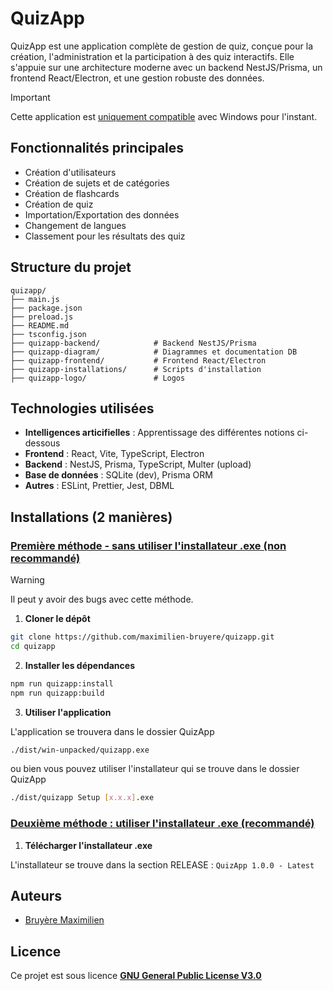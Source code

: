 # QuizApp

QuizApp est une application complète de gestion de quiz, conçue pour la création, l'administration et la participation à des quiz interactifs. Elle s'appuie sur une architecture moderne avec un backend NestJS/Prisma, un frontend React/Electron, et une gestion robuste des données.

> [!IMPORTANT]
> Cette application est <ins>uniquement compatible</ins> avec Windows pour l'instant.

## Fonctionnalités principales
- Création d'utilisateurs
- Création de sujets et de catégories
- Création de flashcards
- Création de quiz
- Importation/Exportation des données
- Changement de langues
- Classement pour les résultats des quiz
  
## Structure du projet

```
quizapp/
├── main.js
├── package.json
├── preload.js
├── README.md
├── tsconfig.json
├── quizapp-backend/            # Backend NestJS/Prisma
├── quizapp-diagram/            # Diagrammes et documentation DB
├── quizapp-frontend/           # Frontend React/Electron
├── quizapp-installations/      # Scripts d'installation
├── quizapp-logo/               # Logos
```

## Technologies utilisées
- **Intelligences articifielles** : Apprentissage des différentes notions ci-dessous
- **Frontend** : React, Vite, TypeScript, Electron
- **Backend** : NestJS, Prisma, TypeScript, Multer (upload)
- **Base de données** : SQLite (dev), Prisma ORM
- **Autres** : ESLint, Prettier, Jest, DBML

## Installations (2 manières)

### <ins>Première méthode - sans utiliser l'installateur .exe (non recommandé)</ins>

> [!WARNING]
> Il peut y avoir des bugs avec cette méthode.

1. **Cloner le dépôt**

```bash
git clone https://github.com/maximilien-bruyere/quizapp.git
cd quizapp
```

2. **Installer les dépendances**

```bash
npm run quizapp:install
npm run quizapp:build
```

3. **Utiliser l'application**

L'application se trouvera dans le dossier QuizApp
```bash
./dist/win-unpacked/quizapp.exe
```
ou bien vous pouvez utiliser l'installateur qui se trouve dans le dossier QuizApp
```bash
./dist/quizapp Setup [x.x.x].exe
```

### <ins>Deuxième méthode : utiliser l'installateur .exe (recommandé)</ins>

1. **Télécharger l'installateur .exe**

L'installateur se trouve dans la section RELEASE : `QuizApp 1.0.0 - Latest`

## Auteurs

- [Bruyère Maximilien](https://github.com/maximilien-bruyere)

## Licence

Ce projet est sous licence [<ins>**GNU General Public License V3.0**</ins>](https://github.com/maximilien-bruyere/QuizApp?tab=GPL-3.0-1-ov-file)
